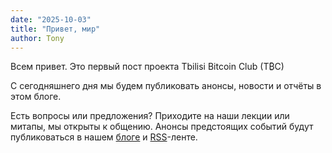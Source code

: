 ```yaml
---
date: "2025-10-03"
title: "Привет, мир"
author: Tony
---
```


Всем привет. Это первый пост проекта Tbilisi Bitcoin Club (T₿C)

С сегодняшнего дня мы будем публиковать анонсы, новости и отчёты в этом блоге. 

Есть вопросы или предложения? Приходите на наши лекции или митапы, мы открыты к общению. Анонсы предстоящих событий будут публиковаться в нашем [блоге](/posts) и [RSS](/tbmc/index.xml)-ленте.